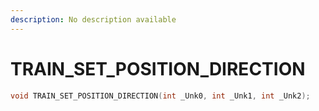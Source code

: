 ```yaml
---
description: No description available 
---
```


# TRAIN_SET_POSITION_DIRECTION

```cpp
void TRAIN_SET_POSITION_DIRECTION(int _Unk0, int _Unk1, int _Unk2);
```